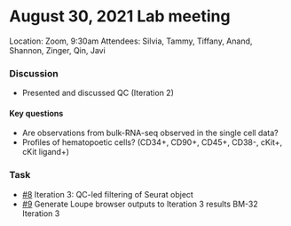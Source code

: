 August 30, 2021 Lab meeting
============
Location: Zoom, 9:30am
Attendees: Silvia, Tammy, Tiffany, Anand, Shannon, Zinger, Qin, Javi


### Discussion 
- Presented and discussed QC (Iteration 2)

#### Key questions 
- Are observations from bulk-RNA-seq observed in the single cell data?
- Profiles of hematopoetic cells? (CD34+, CD90+, CD45+, CD38-, cKit+, cKit ligand+)

### Task
- [#8](https://github.com/zingery/TammyNguyen_SingleCell/issues/8) Iteration 3: QC-led filtering of Seurat object
- [#9](https://github.com/zingery/TammyNguyen_SingleCell/issues/9) Generate Loupe browser outputs to Iteration 3 results BM-32 Iteration 3
